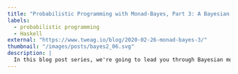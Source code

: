 ```yaml
---
title: "Probabilistic Programming with Monad-Bayes, Part 3: A Bayesian Neural Network"
labels:
  - probabilistic programming
  - Haskell
external: "https://www.tweag.io/blog/2020-02-26-monad-bayes-3/"
thumbnail: "/images/posts/bayes2_06.svg"
description: |
  In this blog post series, we're going to lead you through Bayesian modeling in Haskell with the monad-bayes library. In the third part of the series, we setup a simple Bayesian neural network.
---
```


